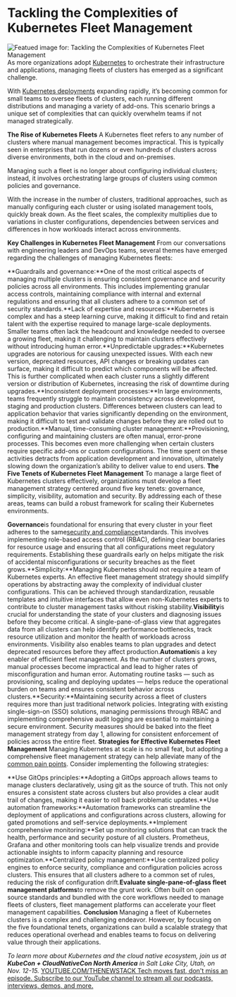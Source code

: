 # Tackling the Complexities of Kubernetes Fleet Management
![Featued image for: Tackling the Complexities of Kubernetes Fleet Management](https://cdn.thenewstack.io/media/2024/10/d3f93db2-fleet-1024x576.jpg)
As more organizations adopt [Kubernetes](https://thenewstack.io/kubernetes/) to orchestrate their infrastructure and applications, managing fleets of clusters has emerged as a significant challenge.

With [Kubernetes deployments](https://thenewstack.io/kubernetes-deployments-work/) expanding rapidly, it’s becoming common for small teams to oversee fleets of clusters, each running different distributions and managing a variety of add-ons. This scenario brings a unique set of complexities that can quickly overwhelm teams if not managed strategically.

**The Rise of Kubernetes Fleets**
A Kubernetes fleet refers to any number of clusters where manual management becomes impractical. This is typically seen in enterprises that run dozens or even hundreds of clusters across diverse environments, both in the cloud and on-premises.

Managing such a fleet is no longer about configuring individual clusters; instead, it involves orchestrating large groups of clusters using common policies and governance.

With the increase in the number of clusters, traditional approaches, such as manually configuring each cluster or using isolated management tools, quickly break down. As the fleet scales, the complexity multiplies due to variations in cluster configurations, dependencies between services and differences in how workloads interact across environments.

**Key Challenges in Kubernetes Fleet Management**
From our conversations with engineering leaders and DevOps teams, several themes have emerged regarding the challenges of managing Kubernetes fleets:

**Guardrails and governance:**One of the most critical aspects of managing multiple clusters is ensuring consistent governance and security policies across all environments. This includes implementing granular access controls, maintaining compliance with internal and external regulations and ensuring that all clusters adhere to a common set of security standards.**Lack of expertise and resources:**Kubernetes is complex and has a steep learning curve, making it difficult to find and retain talent with the expertise required to manage large-scale deployments. Smaller teams often lack the headcount and knowledge needed to oversee a growing fleet, making it challenging to maintain clusters effectively without introducing human error.**Unpredictable upgrades:**Kubernetes upgrades are notorious for causing unexpected issues. With each new version, deprecated resources, API changes or breaking updates can surface, making it difficult to predict which components will be affected. This is further complicated when each cluster runs a slightly different version or distribution of Kubernetes, increasing the risk of downtime during upgrades.**Inconsistent deployment processes:**In large environments, teams frequently struggle to maintain consistency across development, staging and production clusters. Differences between clusters can lead to application behavior that varies significantly depending on the environment, making it difficult to test and validate changes before they are rolled out to production.**Manual, time-consuming cluster management:**Provisioning, configuring and maintaining clusters are often manual, error-prone processes. This becomes even more challenging when certain clusters require specific add-ons or custom configurations. The time spent on these activities detracts from application development and innovation, ultimately slowing down the organization’s ability to deliver value to end users.
**The Five Tenets of Kubernetes Fleet Management**
To manage a large fleet of Kubernetes clusters effectively, organizations must develop a fleet management strategy centered around five key tenets: governance, simplicity, visibility, automation and security. By addressing each of these areas, teams can build a robust framework for scaling their Kubernetes environments.

**Governance**is foundational for ensuring that every cluster in your fleet adheres to the same[security and compliance](https://thenewstack.io/want-to-mitigate-risk-invest-in-automation/)standards. This involves implementing role-based access control (RBAC), defining clear boundaries for resource usage and ensuring that all configurations meet regulatory requirements. Establishing these guardrails early on helps mitigate the risk of accidental misconfigurations or security breaches as the fleet grows.**Simplicity:**Managing Kubernetes should not require a team of Kubernetes experts. An effective fleet management strategy should simplify operations by abstracting away the complexity of individual cluster configurations. This can be achieved through standardization, reusable templates and intuitive interfaces that allow even non-Kubernetes experts to contribute to cluster management tasks without risking stability.**Visibility**is crucial for understanding the state of your clusters and diagnosing issues before they become critical. A single-pane-of-glass view that aggregates data from all clusters can help identify performance bottlenecks, track resource utilization and monitor the health of workloads across environments. Visibility also enables teams to plan upgrades and detect deprecated resources before they affect production.**Automation**is a key enabler of efficient fleet management. As the number of clusters grows, manual processes become impractical and lead to higher rates of misconfiguration and human error. Automating routine tasks — such as provisioning, scaling and deploying updates — helps reduce the operational burden on teams and ensures consistent behavior across clusters.**Security:**Maintaining security across a fleet of clusters requires more than just traditional network policies. Integrating with existing single-sign-on (SSO) solutions, managing permissions through RBAC and implementing comprehensive audit logging are essential to maintaining a secure environment. Security measures should be baked into the fleet management strategy from day 1, allowing for consistent enforcement of policies across the entire fleet.
**Strategies for Effective Kubernetes Fleet Management**
Managing Kubernetes at scale is no small feat, but adopting a comprehensive fleet management strategy can help alleviate many of the [common pain points](https://thenewstack.io/identity-and-access-management-is-a-pain-point-in-kubernetes/). Consider implementing the following strategies:

**Use GitOps principles:**Adopting a GitOps approach allows teams to manage clusters declaratively, using git as the source of truth. This not only ensures a consistent state across clusters but also provides a clear audit trail of changes, making it easier to roll back problematic updates.**Use automation frameworks:**Automation frameworks can streamline the deployment of applications and configurations across clusters, allowing for gated promotions and self-service deployments.**Implement comprehensive monitoring:**Set up monitoring solutions that can track the health, performance and security posture of all clusters. Prometheus, Grafana and other monitoring tools can help visualize trends and provide actionable insights to inform capacity planning and resource optimization.**Centralized policy management:**Use centralized policy engines to enforce security, compliance and configuration policies across clusters. This ensures that all clusters adhere to a common set of rules, reducing the risk of configuration drift.**Evaluate single-pane-of-glass fleet management platforms**to remove the grunt work. Often built on open source standards and bundled with the core workflows needed to manage fleets of clusters, fleet management platforms can accelerate your fleet management capabilities.
**Conclusion**
Managing a fleet of Kubernetes clusters is a complex and challenging endeavor. However, by focusing on the five foundational tenets, organizations can build a scalable strategy that reduces operational overhead and enables teams to focus on delivering value through their applications.

*To learn more about Kubernetes and the cloud native ecosystem, join us at **KubeCon + CloudNativeCon North America** in Salt Lake City, Utah, on Nov. 12-15.*
[
YOUTUBE.COM/THENEWSTACK
Tech moves fast, don't miss an episode. Subscribe to our YouTube
channel to stream all our podcasts, interviews, demos, and more.
](https://youtube.com/thenewstack?sub_confirmation=1)
